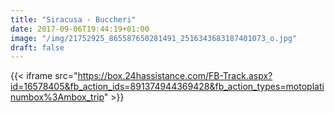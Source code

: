 ```yaml
---
title: "Siracusa - Buccheri"
date: 2017-09-06T19:44:19+01:00
image: "/img/21752925_865587650281491_2516343683187401073_o.jpg"
draft: false
---
```


{{< iframe src="https://box.24hassistance.com/FB-Track.aspx?id=16578405&fb_action_ids=891374944369428&fb_action_types=motoplatinumbox%3Ambox_trip" >}}